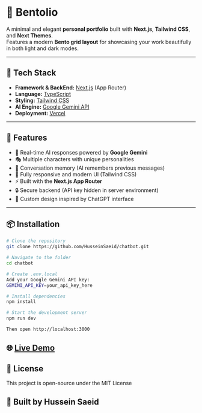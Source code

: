 # 🌿 Bentolio

A minimal and elegant **personal portfolio** built with **Next.js**, **Tailwind CSS**, and **Next Themes**.  
Features a modern **Bento grid layout** for showcasing your work beautifully in both light and dark modes.

---

## 🧩 Tech Stack

- **Framework & BackEnd:** [Next.js](https://nextjs.org/) (App Router)
- **Language:** [TypeScript](https://www.typescriptlang.org/)
- **Styling:** [Tailwind CSS](https://tailwindcss.com/)
- **AI Engine:** [Google Gemini API]([https://vercel.com/](https://ai.google.dev/gemini-api/docs))
- **Deployment:** [Vercel](https://vercel.com/)

---

## 🚀 Features

- 💬 Real-time AI responses powered by **Google Gemini**
- 🎭 Multiple characters with unique personalities
- 🧠 Conversation memory (AI remembers previous messages)
- 🧩 Fully responsive and modern UI (Tailwind CSS)
- ⚡ Built with the **Next.js App Router**
- 🔒 Secure backend (API key hidden in server environment)
- 🌙 Custom design inspired by ChatGPT interface

---


## 📦 Installation

```bash
# Clone the repository
git clone https://github.com/HusseinSaeid/chatbot.git

# Navigate to the folder
cd chatbot

# Create .env.local
Add your Google Gemini API key:
GEMINI_API_KEY=your_api_key_here

# Install dependencies
npm install

# Start the development server
npm run dev

Then open http://localhost:3000
```
## 🌐 [Live Demo](https://chatbot-306.vercel.app/)

## 🧾 License
This project is open-source under the MIT License

## 💚 Built by Hussein Saeid
